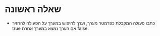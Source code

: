 # שאלה ראשונה
* כתבו פעולה המקבלת כפרמטר מערך,
 וערך לחיפוש במערך על הפעולה להחזיר true אם הערך נמצא במערך אחרת false.
 
 